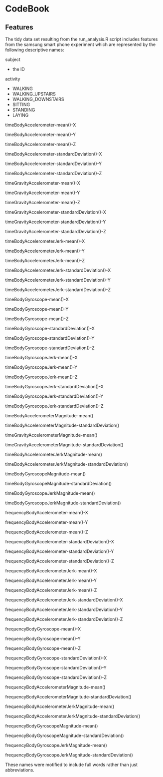 # CodeBook
## Features
The tidy data set resulting from the run_analysis.R script includes features from the samsung smart phone experiment which are represented by the following descriptive names:

subject
- the ID

activity
- WALKING
- WALKING_UPSTAIRS
- WALKING_DOWNSTAIRS
- SITTING
- STANDING
- LAYING

timeBodyAccelerometer-mean()-X

timeBodyAccelerometer-mean()-Y

timeBodyAccelerometer-mean()-Z

timeBodyAccelerometer-standardDeviation()-X

timeBodyAccelerometer-standardDeviation()-Y

timeBodyAccelerometer-standardDeviation()-Z

timeGravityAccelerometer-mean()-X

timeGravityAccelerometer-mean()-Y

timeGravityAccelerometer-mean()-Z

timeGravityAccelerometer-standardDeviation()-X

timeGravityAccelerometer-standardDeviation()-Y

timeGravityAccelerometer-standardDeviation()-Z

timeBodyAccelerometerJerk-mean()-X

timeBodyAccelerometerJerk-mean()-Y

timeBodyAccelerometerJerk-mean()-Z

timeBodyAccelerometerJerk-standardDeviation()-X

timeBodyAccelerometerJerk-standardDeviation()-Y

timeBodyAccelerometerJerk-standardDeviation()-Z

timeBodyGyroscope-mean()-X

timeBodyGyroscope-mean()-Y

timeBodyGyroscope-mean()-Z

timeBodyGyroscope-standardDeviation()-X

timeBodyGyroscope-standardDeviation()-Y

timeBodyGyroscope-standardDeviation()-Z

timeBodyGyroscopeJerk-mean()-X

timeBodyGyroscopeJerk-mean()-Y

timeBodyGyroscopeJerk-mean()-Z

timeBodyGyroscopeJerk-standardDeviation()-X

timeBodyGyroscopeJerk-standardDeviation()-Y

timeBodyGyroscopeJerk-standardDeviation()-Z

timeBodyAccelerometerMagnitude-mean()

timeBodyAccelerometerMagnitude-standardDeviation()

timeGravityAccelerometerMagnitude-mean()

timeGravityAccelerometerMagnitude-standardDeviation()

timeBodyAccelerometerJerkMagnitude-mean()

timeBodyAccelerometerJerkMagnitude-standardDeviation()

timeBodyGyroscopeMagnitude-mean()

timeBodyGyroscopeMagnitude-standardDeviation()

timeBodyGyroscopeJerkMagnitude-mean()

timeBodyGyroscopeJerkMagnitude-standardDeviation()

frequencyBodyAccelerometer-mean()-X

frequencyBodyAccelerometer-mean()-Y

frequencyBodyAccelerometer-mean()-Z

frequencyBodyAccelerometer-standardDeviation()-X

frequencyBodyAccelerometer-standardDeviation()-Y

frequencyBodyAccelerometer-standardDeviation()-Z

frequencyBodyAccelerometerJerk-mean()-X

frequencyBodyAccelerometerJerk-mean()-Y

frequencyBodyAccelerometerJerk-mean()-Z

frequencyBodyAccelerometerJerk-standardDeviation()-X

frequencyBodyAccelerometerJerk-standardDeviation()-Y

frequencyBodyAccelerometerJerk-standardDeviation()-Z

frequencyBodyGyroscope-mean()-X

frequencyBodyGyroscope-mean()-Y

frequencyBodyGyroscope-mean()-Z

frequencyBodyGyroscope-standardDeviation()-X

frequencyBodyGyroscope-standardDeviation()-Y

frequencyBodyGyroscope-standardDeviation()-Z

frequencyBodyAccelerometerMagnitude-mean()

frequencyBodyAccelerometerMagnitude-standardDeviation()

frequencyBodyAccelerometerJerkMagnitude-mean()

frequencyBodyAccelerometerJerkMagnitude-standardDeviation()

frequencyBodyGyroscopeMagnitude-mean()

frequencyBodyGyroscopeMagnitude-standardDeviation()

frequencyBodyGyroscopeJerkMagnitude-mean()

frequencyBodyGyroscopeJerkMagnitude-standardDeviation()

These names were motified to include full words rather than just abbreviations.
